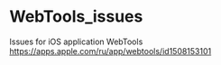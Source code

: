 # WebTools_issues

Issues for iOS application WebTools https://apps.apple.com/ru/app/webtools/id1508153101
